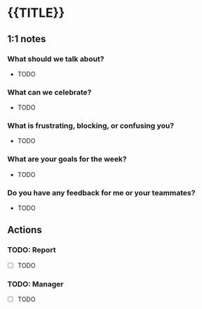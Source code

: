 # {{TITLE}}

## 1:1 notes

<!-- Add to or remove these sections as needed -->

### What should we talk about?

- TODO

### What can we celebrate?

- TODO

### What is frustrating, blocking, or confusing you?

- TODO

### What are your goals for the week?

- TODO

### Do you have any feedback for me or your teammates?

- TODO

## Actions

### TODO: Report

- [ ] TODO

### TODO: Manager

- [ ] TODO

